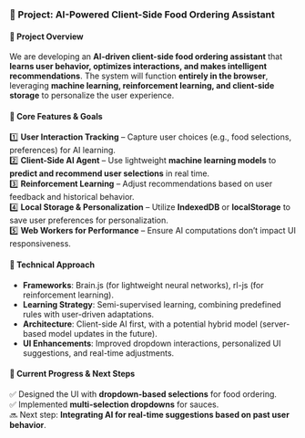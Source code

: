 ### **📌 Project: AI-Powered Client-Side Food Ordering Assistant**  

#### **🔹 Project Overview**  
We are developing an **AI-driven client-side food ordering assistant** that **learns user behavior, optimizes interactions, and makes intelligent recommendations**. The system will function **entirely in the browser**, leveraging **machine learning, reinforcement learning, and client-side storage** to personalize the user experience.  

#### **🔹 Core Features & Goals**  
1️⃣ **User Interaction Tracking** – Capture user choices (e.g., food selections, preferences) for AI learning.  
2️⃣ **Client-Side AI Agent** – Use lightweight **machine learning models** to **predict and recommend user selections** in real time.  
3️⃣ **Reinforcement Learning** – Adjust recommendations based on user feedback and historical behavior.  
4️⃣ **Local Storage & Personalization** – Utilize **IndexedDB** or **localStorage** to save user preferences for personalization.  
5️⃣ **Web Workers for Performance** – Ensure AI computations don’t impact UI responsiveness.  

#### **🔹 Technical Approach**  
- **Frameworks**: Brain.js (for lightweight neural networks), rl-js (for reinforcement learning).  
- **Learning Strategy**: Semi-supervised learning, combining predefined rules with user-driven adaptations.  
- **Architecture**: Client-side AI first, with a potential hybrid model (server-based model updates in the future).  
- **UI Enhancements**: Improved dropdown interactions, personalized UI suggestions, and real-time adjustments.  

#### **🔹 Current Progress & Next Steps**  
✅ Designed the UI with **dropdown-based selections** for food ordering.  
✅ Implemented **multi-selection dropdowns** for sauces.  
🔜 Next step: **Integrating AI for real-time suggestions based on past user behavior**.  
